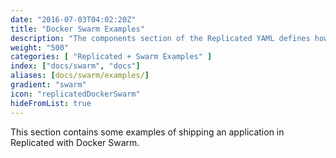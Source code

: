 ```yaml
---
date: "2016-07-03T04:02:20Z"
title: "Docker Swarm Examples"
description: "The components section of the Replicated YAML defines how the containers will be created and started."
weight: "500"
categories: [ "Replicated + Swarm Examples" ]
index: ["docs/swarm", "docs"]
aliases: [docs/swarm/examples/]
gradient: "swarm"
icon: "replicatedDockerSwarm"
hideFromList: true
---
```


This section contains some examples of shipping an application in Replicated with Docker Swarm.